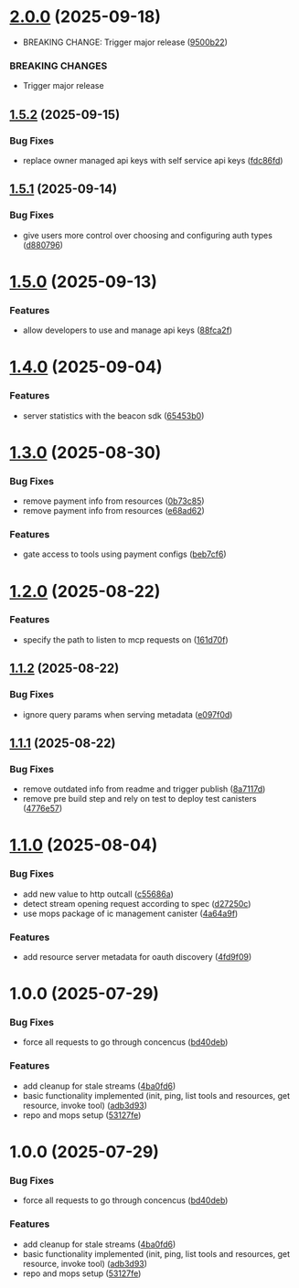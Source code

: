 # [2.0.0](https://github.com/prometheus-protocol/motoko-sdk/compare/v1.5.2...v2.0.0) (2025-09-18)


* BREAKING CHANGE: Trigger major release ([9500b22](https://github.com/prometheus-protocol/motoko-sdk/commit/9500b22848097cb72579aa52900ef7087e5b50d4))


### BREAKING CHANGES

* Trigger major release

## [1.5.2](https://github.com/prometheus-protocol/motoko-sdk/compare/v1.5.1...v1.5.2) (2025-09-15)


### Bug Fixes

* replace owner managed api keys with self service api keys ([fdc86fd](https://github.com/prometheus-protocol/motoko-sdk/commit/fdc86fd006a8f0aa970e3db7be4406e966ab8432))

## [1.5.1](https://github.com/prometheus-protocol/motoko-sdk/compare/v1.5.0...v1.5.1) (2025-09-14)


### Bug Fixes

* give users more control over choosing and configuring auth types ([d880796](https://github.com/prometheus-protocol/motoko-sdk/commit/d880796424629af8a0d442406f47c52afef31bc2))

# [1.5.0](https://github.com/prometheus-protocol/motoko-sdk/compare/v1.4.0...v1.5.0) (2025-09-13)


### Features

* allow developers to use and manage api keys ([88fca2f](https://github.com/prometheus-protocol/motoko-sdk/commit/88fca2fd9e1c12012943153fbb441e5cb9c9c652))

# [1.4.0](https://github.com/prometheus-protocol/motoko-sdk/compare/v1.3.0...v1.4.0) (2025-09-04)


### Features

* server statistics with the beacon sdk ([65453b0](https://github.com/prometheus-protocol/motoko-sdk/commit/65453b05e1a2e6952ba162cbe8e6ba7dfbda86c3))

# [1.3.0](https://github.com/prometheus-protocol/motoko-sdk/compare/v1.2.0...v1.3.0) (2025-08-30)


### Bug Fixes

* remove payment info from resources ([0b73c85](https://github.com/prometheus-protocol/motoko-sdk/commit/0b73c8587498edf3917e23902fb41900af2434ff))
* remove payment info from resources ([e68ad62](https://github.com/prometheus-protocol/motoko-sdk/commit/e68ad62aa5498e73154ab1f9f4338441508099d9))


### Features

* gate access to tools using payment configs ([beb7cf6](https://github.com/prometheus-protocol/motoko-sdk/commit/beb7cf6f0d40fd8642b13d97ad6f2915085b9f8d))

# [1.2.0](https://github.com/prometheus-protocol/motoko-sdk/compare/v1.1.2...v1.2.0) (2025-08-22)


### Features

* specify the path to listen to mcp requests on ([161d70f](https://github.com/prometheus-protocol/motoko-sdk/commit/161d70feeff9242e45d252dc0f76eb7d00a8c412))

## [1.1.2](https://github.com/prometheus-protocol/motoko-sdk/compare/v1.1.1...v1.1.2) (2025-08-22)


### Bug Fixes

* ignore query params when serving metadata ([e097f0d](https://github.com/prometheus-protocol/motoko-sdk/commit/e097f0dd6fe80292667ca7a0d4daa6d7e165f440))

## [1.1.1](https://github.com/prometheus-protocol/motoko-sdk/compare/v1.1.0...v1.1.1) (2025-08-22)


### Bug Fixes

* remove outdated info from readme and trigger publish ([8a7117d](https://github.com/prometheus-protocol/motoko-sdk/commit/8a7117d7eb7e18df05cfcd274e523c5d87b68e8d))
* remove pre build step and rely on test to deploy test canisters ([4776e57](https://github.com/prometheus-protocol/motoko-sdk/commit/4776e576770a94783acc83ea294291bf9d9bee87))

# [1.1.0](https://github.com/prometheus-protocol/motoko-sdk/compare/v1.0.0...v1.1.0) (2025-08-04)


### Bug Fixes

* add new value to http outcall ([c55686a](https://github.com/prometheus-protocol/motoko-sdk/commit/c55686af747ba00a9e0f1399dc917e66de94fc11))
* detect stream opening request according to spec ([d27250c](https://github.com/prometheus-protocol/motoko-sdk/commit/d27250c19386195fc2555b064fa5bda62f25ae23))
* use mops package of ic management canister ([4a64a9f](https://github.com/prometheus-protocol/motoko-sdk/commit/4a64a9fe68394dba49354923f66e6c784eae90f2))


### Features

* add resource server metadata for oauth discovery ([4fd9f09](https://github.com/prometheus-protocol/motoko-sdk/commit/4fd9f09a5d22278334ba6d80a08db513ecbb6511))

# 1.0.0 (2025-07-29)


### Bug Fixes

* force all requests to go through concencus ([bd40deb](https://github.com/prometheus-protocol/motoko-sdk/commit/bd40deb92d9b5faf035dca28b2885b8a0aa5f724))


### Features

* add cleanup for stale streams ([4ba0fd6](https://github.com/prometheus-protocol/motoko-sdk/commit/4ba0fd63c0d1481d69c693f19b5f165b5990d3e3))
* basic functionality implemented (init, ping, list tools and resources, get resource, invoke tool) ([adb3d93](https://github.com/prometheus-protocol/motoko-sdk/commit/adb3d933c1abbf1d1c8a5d6872ea5f1d5681e32b))
* repo and mops setup ([53127fe](https://github.com/prometheus-protocol/motoko-sdk/commit/53127fe62ce1165c6efb6b117864661ba9b95ee9))

# 1.0.0 (2025-07-29)


### Bug Fixes

* force all requests to go through concencus ([bd40deb](https://github.com/prometheus-protocol/motoko-sdk/commit/bd40deb92d9b5faf035dca28b2885b8a0aa5f724))


### Features

* add cleanup for stale streams ([4ba0fd6](https://github.com/prometheus-protocol/motoko-sdk/commit/4ba0fd63c0d1481d69c693f19b5f165b5990d3e3))
* basic functionality implemented (init, ping, list tools and resources, get resource, invoke tool) ([adb3d93](https://github.com/prometheus-protocol/motoko-sdk/commit/adb3d933c1abbf1d1c8a5d6872ea5f1d5681e32b))
* repo and mops setup ([53127fe](https://github.com/prometheus-protocol/motoko-sdk/commit/53127fe62ce1165c6efb6b117864661ba9b95ee9))
